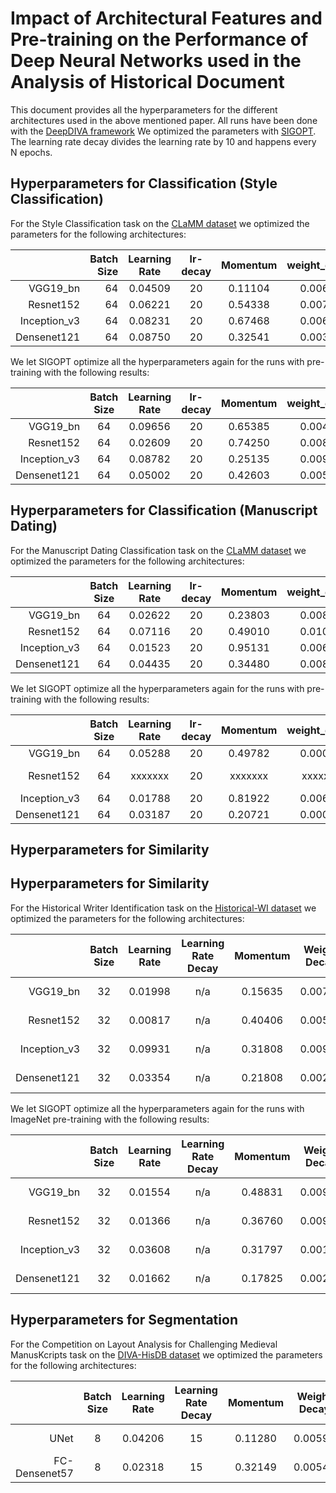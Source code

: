 # Impact of Architectural Features and Pre-training on the Performance of Deep Neural Networks used in the Analysis of Historical Document

This document provides all the hyperparameters for the different architectures used in the above mentioned paper. All runs have been done with the [DeepDIVA framework](https://github.com/DIVA-DIA/DeepDIVA) We optimized the parameters with [SIGOPT](https://sigopt.com). The learning rate decay divides the learning rate by 10 and happens every N epochs.



## Hyperparameters for Classification (Style Classification)

For the Style Classification task on the [CLaMM dataset](http://clamm.irht.cnrs.fr/wp-content/uploads/ICDAR2017_CLaMM_Training.zip) we optimized the parameters for the following architectures:

|               | Batch Size    | Learning Rate   | lr-decay      | Momentum      | weight_decay   | test accuracy |
|-------------: |-------------: |:---------------:|:-------------:|:-------------:|:--------------:|:-------------:|
| VGG19_bn      | 64            | 0.04509         | 20            | 0.11104       | 0.00680        | 36.97 %       |
| Resnet152     | 64            | 0.06221         | 20            | 0.54338       | 0.00771        | 34.78 %       |
| Inception_v3  | 64            | 0.08231         | 20            | 0.67468       | 0.00689        | 42.72 %       |
| Densenet121   | 64            | 0.08750         | 20            | 0.32541       | 0.00389        | 42.17 %       | 

We let SIGOPT optimize all the hyperparameters again for the runs with pre-training with the following results:

|               | Batch Size    | Learning Rate   | lr-decay      | Momentum      | weight_decay   | test accuracy |
|-------------: |:-------------:|:---------------:|:-------------:|:-------------:|:--------------:|:-------------:|
| VGG19_bn      | 64            | 0.09656         | 20            | 0.65385       | 0.00435        | 47.27 %       |
| Resnet152     | 64            | 0.02609         | 20            | 0.74250       | 0.00895        | 44.42 %       |
| Inception_v3  | 64            | 0.08782         | 20            | 0.25135       | 0.00956        | 48.82 %       |
| Densenet121   | 64            | 0.05002         | 20            | 0.42603       | 0.00575        | 45.92 %       | 

## Hyperparameters for Classification (Manuscript Dating)

For the Manuscript Dating Classification task on the [CLaMM dataset](http://clamm.irht.cnrs.fr/wp-content/uploads/ICDAR2017_CLaMM_Training.zip) we optimized the parameters for the following architectures:

|               | Batch Size    | Learning Rate   | lr-decay      | Momentum      | weight_decay   | test accuracy |
|-------------: |:-------------:|:---------------:|:-------------:|:-------------:|:--------------:|:-------------:|
| VGG19_bn      | 64            | 0.02622         | 20            | 0.23803       | 0.00869        | 22.66 %       |
| Resnet152     | 64            | 0.07116         | 20            | 0.49010       | 0.01000        | 20.61 %       |
| Inception_v3  | 64            | 0.01523         | 20            | 0.95131       | 0.00674        | 22.36 %       |
| Densenet121   | 64            | 0.04435         | 20            | 0.34480       | 0.00848        | 27.26 %       |

We let SIGOPT optimize all the hyperparameters again for the runs with pre-training with the following results:

|               | Batch Size    | Learning Rate   | lr-decay      | Momentum      | weight_decay   | test accuracy |
|-------------: |:-------------:|:---------------:|:-------------:|:-------------:|:--------------:|:-------------:|
| VGG19_bn      | 64            | 0.05288         | 20            | 0.49782       | 0.00001        | 32.12 %       |
| Resnet152     | 64            | xxxxxxx         | 20            | xxxxxxx       | xxxxxxx        | xxxxxxx %       |
| Inception_v3  | 64            | 0.01788         | 20            | 0.81922       | 0.00621        | 31.92 %       |
| Densenet121   | 64            | 0.03187         | 20            | 0.20721       | 0.00006        | 31.27 %       |

## Hyperparameters for Similarity

## Hyperparameters for Similarity

For the Historical Writer Identification task on the [Historical-WI dataset](https://scriptnet.iit.demokritos.gr/competitions/6/) we optimized the parameters for the following architectures:

|               | Batch Size      | Learning Rate   | Learning<br/>Rate<br/>Decay | Momentum      | Weight Decay   | Output Channels | Test mAP      |
|-------------: |:---------------:|:---------------:|:---------------------------:|:--------------:|:-------------:|:---------------:|:-------------:|
| VGG19_bn      | 32              | 0.01998         | n/a                         | 0.15635       | 0.00785        | 128             | 2.645 %       | 
| Resnet152     | 32              | 0.00817         | n/a                         | 0.40406       | 0.00565        | 128             | 6.570 %       |
| Inception_v3  | 32              | 0.09931         | n/a                         | 0.31808       | 0.00976        | 128             | 17.49 %       |
| Densenet121   | 32              | 0.03354         | n/a                         | 0.21808       | 0.00231        | 128             | 13.97 %       |

We let SIGOPT optimize all the hyperparameters again for the runs with ImageNet pre-training with the following results:

|               | Batch Size      | Learning Rate   | Learning<br/>Rate<br/>Decay | Momentum      | Weight Decay   | Output Channels | Test mAP      |
|-------------: |:---------------:|:---------------:|:---------------------------:|:-------------:|:--------------:|:---------------:|:-------------:|
| VGG19_bn      | 32              | 0.01554         | n/a                         | 0.48831       | 0.00959        | 128             | 7.648 %       | 
| Resnet152     | 32              | 0.01366         | n/a                         | 0.36760       | 0.00900        | 128             | 13.71 %       |
| Inception_v3  | 32              | 0.03608         | n/a                         | 0.31797       | 0.00107        | 128             | 18.67 %       |
| Densenet121   | 32              | 0.01662         | n/a                         | 0.17825       | 0.00254        | 128             | 26.40 %       | 

## Hyperparameters for Segmentation

For the Competition on Layout Analysis for Challenging Medieval ManusKcripts task on the [DIVA-HisDB dataset](https://diuf.unifr.ch/main/hisdoc/icdar2017-hisdoc-layout-comp) we optimized the parameters for the following architectures:

|               | Batch Size | Learning Rate   | Learning<br/>Rate<br/>Decay | Momentum      | Weight Decay   | Crop Size | Crops per Page | Pages in Memory | Test meanIU   |
|-------------: |:----------:|:---------------:|:---------------------------:|:-------------:|:--------------:|:---------:|:--------------:|:---------------:|:-------------:|
| UNet          | 8          | 0.04206         | 15                          | 0.11280       | 0.00594        | 256       | 200            | 3               | 58.56 %       | 
| FC-Densenet57 | 8          | 0.02318         | 15                          | 0.32149       | 0.00549        | 256       | 200            | 3               | 58.36 %       |



